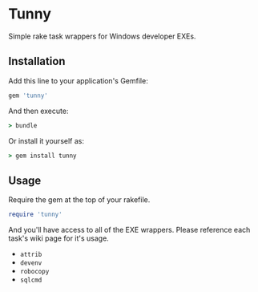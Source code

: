 # Tunny

Simple rake task wrappers for Windows developer EXEs.

## Installation

Add this line to your application's Gemfile:

```ruby
gem 'tunny'
```

And then execute:

```bat
> bundle
```

Or install it yourself as:

```bat
> gem install tunny
```

## Usage

Require the gem at the top of your rakefile.

```ruby
require 'tunny'
```

And you'll have access to all of the EXE wrappers. Please reference each task's wiki page for it's usage.

 * `attrib`
 * `devenv`
 * `robocopy`
 * `sqlcmd`

